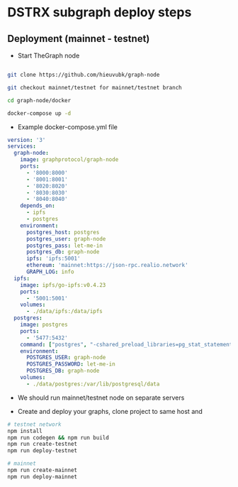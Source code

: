 # DSTRX subgraph deploy steps

## Deployment (mainnet - testnet)

* Start TheGraph node

```bash

git clone https://github.com/hieuvubk/graph-node

git checkout mainnet/testnet for mainnet/testnet branch

cd graph-node/docker

docker-compose up -d

```

* Example docker-compose.yml file

```yaml
version: '3'
services:
  graph-node:
    image: graphprotocol/graph-node
    ports:
      - '8000:8000'
      - '8001:8001'
      - '8020:8020'
      - '8030:8030'
      - '8040:8040'
    depends_on:
      - ipfs
      - postgres
    environment:
      postgres_host: postgres
      postgres_user: graph-node
      postgres_pass: let-me-in
      postgres_db: graph-node
      ipfs: 'ipfs:5001'
      ethereum: 'mainnet:https://json-rpc.realio.network'
      GRAPH_LOG: info
  ipfs:
    image: ipfs/go-ipfs:v0.4.23
    ports:
      - '5001:5001'
    volumes:
      - ./data/ipfs:/data/ipfs
  postgres:
    image: postgres
    ports:
      - '5477:5432'
    command: ["postgres", "-cshared_preload_libraries=pg_stat_statements"]
    environment:
      POSTGRES_USER: graph-node
      POSTGRES_PASSWORD: let-me-in
      POSTGRES_DB: graph-node
    volumes:
      - ./data/postgres:/var/lib/postgresql/data
```

* We should run mainnet/testnet node on separate servers

* Create and deploy your graphs, clone project to same host and

```bash
# testnet network
npm install
npm run codegen && npm run build
npm run create-testnet
npm run deploy-testnet

# mainnet
npm run create-mainnet
npm run deploy-mainnet
